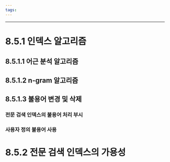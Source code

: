 ```yaml
---
tags:
---
```

---



# 8.5.1 인덱스 알고리즘



## 8.5.1.1 어근 분석 알고리즘




## 8.5.1.2 n-gram 알고리즘


## 8.5.1.3 불용어 변경 및 삭제


### 전문 검색 인덱스의 불용어 처리 부시


### 사용자 정의 불용어 사용


# 8.5.2 전문 검색 인덱스의 가용성


